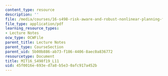 ```yaml
---
content_type: resource
description: ''
file: /media/courses/16-s498-risk-aware-and-robust-nonlinear-planning-fall-2019/45f0016e693ed7a8b5e30afc917a452b_MIT16_S498f19_L11.pdf
file_type: application/pdf
learning_resource_types:
- Lecture Notes
ocw_type: OCWFile
parent_title: Lecture Notes
parent_type: CourseSection
parent_uid: 5b00b886-ab73-f186-4406-8aec0a836772
resourcetype: Document
title: MIT16_S498f19_L11
uid: 45f0016e-693e-d7a8-b5e3-0afc917a452b
---
```

